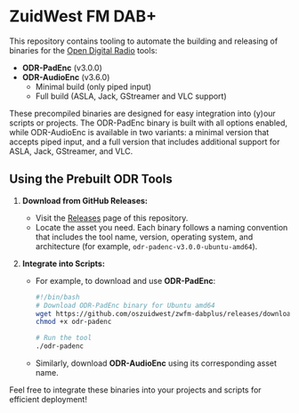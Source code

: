 # ZuidWest FM DAB+

This repository contains tooling to automate the building and releasing of binaries for the [Open Digital Radio](https://github.com/opendigitalradio) tools:
- **ODR-PadEnc** (v3.0.0)
- **ODR-AudioEnc** (v3.6.0)
  - Minimal build (only piped input)
  - Full build (ASLA, Jack, GStreamer and VLC support)

These precompiled binaries are designed for easy integration into (y)our scripts or projects. The ODR-PadEnc binary is built with all options enabled, while ODR-AudioEnc is available in two variants: a minimal version that accepts piped input, and a full version that includes additional support for ASLA, Jack, GStreamer, and VLC.

## Using the Prebuilt ODR Tools

1. **Download from GitHub Releases:**
   - Visit the [Releases](https://github.com/oszuidwest/zwfm-dabplus/releases) page of this repository.
   - Locate the asset you need. Each binary follows a naming convention that includes the tool name, version, operating system, and architecture (for example, `odr-padenc-v3.0.0-ubuntu-amd64`).

2. **Integrate into Scripts:**
   - For example, to download and use **ODR-PadEnc**:
     ```bash
     #!/bin/bash
     # Download ODR-PadEnc binary for Ubuntu amd64
     wget https://github.com/oszuidwest/zwfm-dabplus/releases/download/odr-padenc-v3.0.0/odr-padenc-v3.0.0-ubuntu-amd64 -O odr-padenc
     chmod +x odr-padenc
     
     # Run the tool
     ./odr-padenc
     ```
   - Similarly, download **ODR-AudioEnc** using its corresponding asset name.

Feel free to integrate these binaries into your projects and scripts for efficient deployment!






